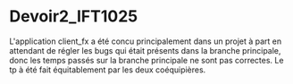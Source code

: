 # Devoir2_IFT1025
L'application client_fx a été concu principalement dans un projet à part en attendant de régler les bugs qui était présents dans la branche principale, donc les temps passés sur la branche principale ne sont pas correctes. Le tp à été fait équitablement par les deux coéquipières.
